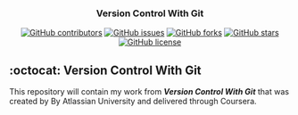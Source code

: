 <h3 align="center">Version Control With Git</h3>
<div align="center">

[![GitHub contributors](https://img.shields.io/github/contributors/AbdallahHemdan/Version-Control-with-Git)](https://github.com/AbdallahHemdan/Version-Control-with-Git/contributors)
[![GitHub issues](https://img.shields.io/github/issues/AbdallahHemdan/Version-Control-with-Git)](https://github.com/AbdallahHemdan/Version-Control-with-Git/issues)
[![GitHub forks](https://img.shields.io/github/forks/AbdallahHemdan/Version-Control-with-Git)](https://github.com/AbdallahHemdan/Version-Control-with-Git/network)
[![GitHub stars](https://img.shields.io/github/stars/AbdallahHemdan/Version-Control-with-Git)](https://github.com/AbdallahHemdan/Version-Control-with-Git/stargazers)
[![GitHub license](https://img.shields.io/github/license/AbdallahHemdan/Version-Control-with-Git)](https://github.com/AbdallahHemdan/Version-Control-with-Git/blob/master/LICENSE)

</div>

##  :octocat: Version Control With Git
This repository will contain my work from **_Version Control With Git_** that was created by By Atlassian University and delivered through Coursera.


